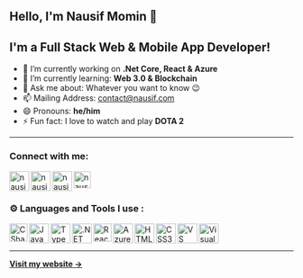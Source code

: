 

## Hello, I'm Nausif Momin 🤵

## I'm a Full Stack Web & Mobile App Developer!


- 🔭 I’m currently working on **.Net Core, React & Azure**
- 🌱 I’m currently learning: **Web 3.0 & Blockchain**
- 💬 Ask me about: Whatever you want to know :wink:
- 📫 Mailing Address: contact@nausif.com
- 😄 Pronouns: **he/him**
- ⚡ Fun fact: I love to watch and play **DOTA 2**

---

###  Connect with me:
[<img align="left" alt="nausif | Facebook" width="35px" src="https://img.icons8.com/fluency/452/facebook-new.png" />][facebook]
[<img align="left" alt="nausif | Twitter" width="35px" src="https://img.icons8.com/color/344/twitter--v1.png" />][twitter]
[<img align="left" alt="nausif | LinkedIn" width="35px" src="https://img.icons8.com/fluency/344/linkedin.png" />][linkedIn]
[<img align="left" alt="nausif | stackoverflow" width="30px" src="https://img.icons8.com/external-tal-revivo-color-tal-revivo/344/external-stack-overflow-is-a-question-and-answer-site-for-professional-logo-color-tal-revivo.png" />][stackoverflow]

<br/>
<br />



### ⚙ Languages and Tools I use :

<img align="left" alt="C Sharp" width="32px" src="https://cdn-icons-png.flaticon.com/512/6132/6132221.png" />
<img align="left" alt="JavaScript" width="35px" src="https://img.icons8.com/color/452/javascript--v1.png" />
<img align="left" alt="TypeScript" width="35px" src="https://img.icons8.com/color/452/typescript.png" />
<img align="left" alt=".NET" width="35px" src="https://img.icons8.com/external-tal-revivo-shadow-tal-revivo/452/external-net-or-dot-net-a-software-framework-developed-by-microsoft-logo-shadow-tal-revivo.png" />
<img align="left" alt="React" width="32px" src="https://img.icons8.com/external-tal-revivo-color-tal-revivo/344/external-react-a-javascript-library-for-building-user-interfaces-logo-color-tal-revivo.png" />
<img align="left" alt="Azure" width="35px" src="https://img.icons8.com/fluency/344/azure-1.png" />
<img align="left" alt="HTML5" width="35px" src="https://img.icons8.com/color/344/html-5--v1.png" />
<img align="left" alt="CSS3" width="35px" src="https://img.icons8.com/color/452/css3.png" />
<img align="left" alt="VS Code" width="35px" src="https://img.icons8.com/fluency/452/visual-studio-code-2019.png" />
<img align="left" alt="Visual Studio" width="35px" src="https://img.icons8.com/color/452/visual-studio--v2.png" />
<br/>

<br/>

---

**[Visit my website &rarr;](https://www.nausif.com/)**

[myprofile]: https://github.com/nausif
[email]: contact@nausif.com
[facebook]: https://www.facebook.com/nausif.momin
[linkedIn]: https://www.linkedin.com/in/nausif
[stackoverflow]: https://stackoverflow.com/users/8643967/nausif-momin
[twitter]: https://twitter.com/nausifmomin
